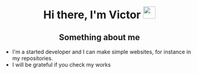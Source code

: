 <h1 align="center">Hi there, I'm Victor
<img src="https://github.com/blackcater/blackcater/raw/main/images/Hi.gif" height="32"/></h1>
<h2 align="center">Something about me</h2>
<ul>
		<li>I'm a started developer and I can make  simple websites, for instance in my repositories.</li>
		<li>I will be grateful if you check my works</li>
	</ul>

